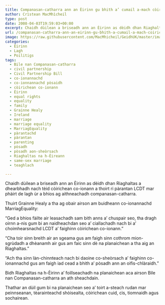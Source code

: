 ```yaml
---
title: Companasan-catharra ann an Èirinn gu bhith a’ cumail a-mach còirichean airson pàrantan LCDT
author: Crìstean MacMhìcheil
type: post
date: 2008-04-03T19:59:03+00:00
excerpt: Chaidh dùilean a briseadh ann an Èirinn as dèidh dhan Riaghaltas a dhearbhadh nach tèid còirichean co-ionann a thoirt ri pàrantan LCDT mar phàirt de lagh ùr a bhios ag aithneachadh companasan-catharra.
url: /companasan-catharra-ann-an-eirinn-gu-bhith-a-cumail-a-mach-coirichean-airson-parantan-lcdt/
image: https://raw.githubusercontent.com/MacMhicheil/GeidhUK/master/images/.jpg
categories:
  - Èirinn
  - Lagh
  - Poilitigs
tags:
  - Bile nan Companasan-catharra
  - civil partnership
  - Civil Partnership Bill
  - co-ionannachd
  - co-ionnannachd pòsaidh
  - còirichean co-ionann
  - Èirinn
  - equal rights
  - equality
  - family
  - Grainne Healy
  - Ireland
  - marriage
  - marriage equality
  - MarriagEquality
  - pàrantachd
  - pàrantan
  - parenting
  - pòsadh
  - pòsadh aon-sheòrsach
  - Riaghaltas na h-Èireann
  - same-sex marriage
  - teaghlach

---
```

Chaidh dùilean a briseadh ann an Èirinn as dèidh dhan Riaghaltas a dhearbhadh nach tèid còirichean co-ionann a thoirt ri pàrantan LCDT mar phàirt de lagh ùr a bhios ag aithneachadh companasan-catharra.

Thuirt Grainne Healy a tha ag obair airson am buidheann co-ionannachd MarriagEquality:

&#8220;Ged a bhios fàilte air leasachadh sam bith anns a&#8217; chuspair seo, tha dragh oirnn a-nis gum bi an naidheachdan seo a&#8217; ciallachadh nach bi a&#8217; choimhearsnachd LCDT a&#8217; faighinn còirichean co-ionann.&#8221;

&#8220;Cha toir sinn breith air an sgeama gus am faigh sinn cothrom mion-sgrùdadh a dhèanamh air gus am faic sinn dè na planaichean a tha aig an Riaghaltas.&#8221;

&#8220;Ach tha sinn làn-chinnteach nach bi daoine co-sheòrsach a&#8217; faighinn co-ionannachd gus am faigh iad cead a bhith a&#8217; pòsadh ann an oifis-chlàraidh.&#8221;

Bidh Riaghaltas na h-Èirinn a&#8217; foillseachadh na planaichean aca airson Bile nan Companasan-catharra an ath sheachdain.

Thathar an dùil gum bi na planaichean seo a&#8217; toirt a-steach rudan mar peinnseanan, tèarainteachd shòisealta, còirichean cuid, cìs, tiomnaidh agus sochairean.
